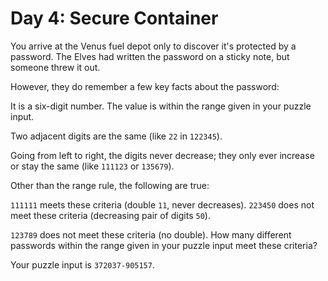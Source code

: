# Day 4: Secure Container

You arrive at the Venus fuel depot only to discover it's protected by a password. The Elves had written the password on a sticky note, but someone threw it out.

However, they do remember a few key facts about the password:

It is a six-digit number.
The value is within the range given in your puzzle input.

Two adjacent digits are the same (like `22` in `122345`).

Going from left to right, the digits never decrease; they only ever increase or stay the same (like `111123` or `135679`).

Other than the range rule, the following are true:

`111111` meets these criteria (double `11`, never decreases).
`223450` does not meet these criteria (decreasing pair of digits `50`).


`123789` does not meet these criteria (no double).
How many different passwords within the range given in your puzzle input meet these criteria?

Your puzzle input is `372037-905157`.

